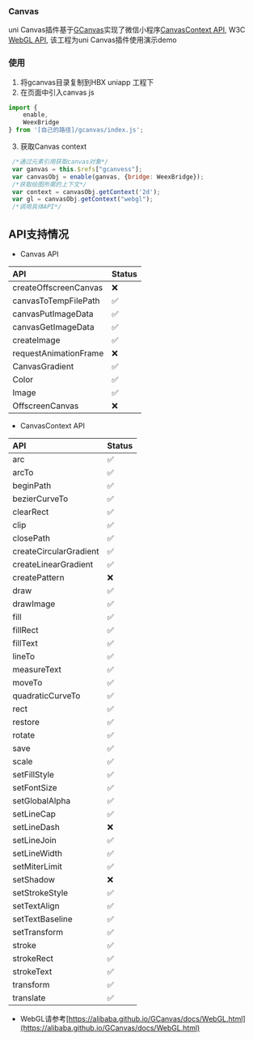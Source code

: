 ### Canvas 
uni Canvas插件基于[GCanvas](https://github.com/alibaba/GCanvas)实现了微信小程序[CanvasContext API](https://developers.weixin.qq.com/miniprogram/dev/api/canvas/CanvasContext.html),  W3C [WebGL API](https://developer.mozilla.org/en-US/docs/Web/API/WebGL_API),
该工程为uni Canvas插件使用演示demo

### 使用
1. 将gcanvas目录复制到HBX uniapp 工程下
2. 在页面中引入canvas js
```javascript
import {
	enable,
	WeexBridge
} from '[自己的路径]/gcanvas/index.js';
```
3. 获取Canvas context
```javascript
 /*通过元素引用获取canvas对象*/
 var ganvas = this.$refs["gcanvess"];
 var canvasObj = enable(ganvas, {bridge: WeexBridge});
 /*获取绘图所需的上下文*/
 var context = canvasObj.getContext('2d');
 var gl = canvasObj.getContext("webgl");
 /*调用具体API*/
```
## API支持情况
* Canvas API

API|Status|
:-|:-|
createOffscreenCanvas|❌
canvasToTempFilePath|✅
canvasPutImageData|✅
canvasGetImageData|✅
createImage|✅
requestAnimationFrame|❌
CanvasGradient|✅
Color|✅
Image|✅
OffscreenCanvas|❌
* CanvasContext API

API|Status|
:-|:-|
arc|✅
arcTo|✅
beginPath|✅	
bezierCurveTo|✅	
clearRect|✅
clip|✅
closePath|✅
createCircularGradient|✅
createLinearGradient|✅
createPattern|❌
draw|✅
drawImage|✅	
fill|✅
fillRect|✅
fillText|✅
lineTo|✅
measureText|✅
moveTo|✅
quadraticCurveTo|✅
rect|✅
restore|✅
rotate|✅
save|✅
scale|✅
setFillStyle|✅
setFontSize|✅
setGlobalAlpha|✅
setLineCap|✅
setLineDash|❌
setLineJoin|✅
setLineWidth|✅
setMiterLimit|✅
setShadow| ❌
setStrokeStyle|✅
setTextAlign|✅
setTextBaseline|✅
setTransform|✅
stroke|✅
strokeRect|✅
strokeText|✅
transform|✅
translate|✅
* WebGL请参考[https://alibaba.github.io/GCanvas/docs/WebGL.html](https://alibaba.github.io/GCanvas/docs/WebGL.html)
